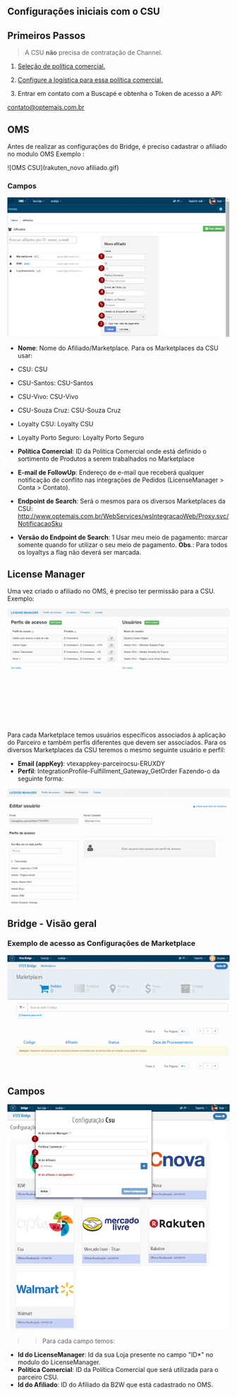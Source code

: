 ## Configurações iniciais com o CSU

## Primeiros Passos

> A CSU **não** precisa de contratação de Channel.

1. [Seleção de política comercial.](http://help.vtex.com/hc/pt-br/articles/214166227)

2. [Configure a logística para essa política comercial.](http://help.vtex.com/hc/pt-br/articles/214166667-Atualiza%C3%A7%C3%A3o-de-estoque)

3. Entrar em contato com a Buscapé e obtenha o Token de acesso a API:

 contato@optemais.com.br


 ## OMS

 Antes de realizar as configurações do Bridge, é preciso cadastrar o afiliado no modulo OMS
 Exemplo :

 ![OMS CSU](rakuten_novo afiliado.gif)

### Campos

 ![OMSCAMPOS CSU](configuracoes_iniciais_CSU.jpg)

 * **Nome**: Nome do Afiliado/Marketplace. Para os Marketplaces da CSU usar:
 * CSU: CSU
 * CSU-Santos: CSU-Santos
 * CSU-Vivo: CSU-Vivo
 * CSU-Souza Cruz: CSU-Souza Cruz
 * Loyalty CSU: Loyalty CSU
 * Loyalty Porto Seguro: Loyalty Porto Seguro

 * **Política Comercial**: ID da Política Comercial onde está definido o sortimento de Produtos a serem trabalhados no Marketplace
 * **E-mail de FollowUp**: Endereço de e-mail que receberá qualquer notificação de conflito nas integrações de Pedidos (LicenseManager > Conta > Contato).
 * **Endpoint de Search**: Será o mesmos para os diversos Marketplaces da CSU: http://www.optemais.com.br/WebServices/wsIntegracaoWeb/Proxy.svc/NotificacaoSku
 * **Versão do Endpoint de Search**: 1
 Usar meu meio de pagamento: marcar somente quando for utilizar o seu meio de pagamento. **Obs**.: Para todos os loyaltys a flag não deverá ser marcada.


 ## License Manager

Uma vez criado o afiliado no OMS, é preciso ter permissão para a CSU.
Exemplo:

 ![LICENSEMANAGER CSU](image06.gif)

 Para cada Marketplace temos usuários específicos associados à aplicação do Parceiro e também perfis diferentes que devem ser associados. Para os diversos Marketplaces da CSU teremos o mesmo seguinte usuário e perfil:

 * **Email (appKey)**: vtexappkey-parceirocsu-ERUXDY
 * **Perfil**: IntegrationProfile-Fulfillment_Gateway_GetOrder
 Fazendo-o da seguinte forma:

 ![LICENSEMANAGER2 CSU](image02.gif)

## Bridge - Visão geral

### Exemplo de acesso as Configurações de Marketplace

![Config CSU](Marketplace_Config.gif)

## Campos

![Config CSU](CSU.png)

>>Para cada campo temos:

* **Id do LicenseManager**: Id da sua Loja presente no campo "ID*" no modulo do LicenseManager.
* **Política Comercial**: ID da Política Comercial que será utilizada para o parceiro CSU.
* **Id do Afiliado**: ID do Afiliado da B2W que está cadastrado no OMS.
